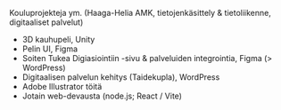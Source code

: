 Kouluprojekteja ym. (Haaga-Helia AMK, tietojenkäsittely & tietoliikenne, digitaaliset palvelut)

- 3D kauhupeli, Unity
- Pelin UI, Figma
- Soiten Tukea Digiasiointiin -sivu & palveluiden integrointia, Figma (> WordPress)
- Digitaalisen palvelun kehitys (Taidekupla), WordPress
- Adobe Illustrator töitä
- Jotain web-devausta (node.js; React / Vite)
